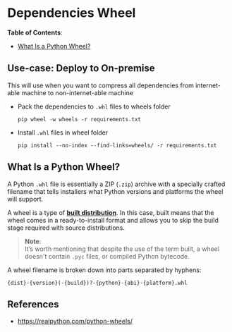 # Dependencies Wheel

**Table of Contents**:

- [What Is a Python Wheel?](#what-is-a-python-wheel)

## Use-case: Deploy to On-premise

This will use when you want to compress all dependencies from internet-able machine
to non-internet-able machine

- Pack the dependencies to `.whl` files to wheels folder

  ```shell
  pip wheel -w wheels -r requirements.txt
  ```

- Install `.whl` files in wheel folder

  ```shell
  pip install --no-index --find-links=wheels/ -r requirements.txt
  ```

## What Is a Python Wheel?

A Python `.whl` file is essentially a ZIP (`.zip`) archive with a specially crafted
filename that tells installers what Python versions and platforms the wheel will
support.

A wheel is a type of [**built distribution**](https://packaging.python.org/en/latest/glossary/#term-built-distribution).
In this case, built means that the wheel comes in a ready-to-install format and
allows you to skip the build stage required with source distributions.

> **Note**: \
> It’s worth mentioning that despite the use of the term built, a wheel doesn't
> contain `.pyc` files, or compiled Python bytecode.

A wheel filename is broken down into parts separated by hyphens:

```text
{dist}-{version}(-{build})?-{python}-{abi}-{platform}.whl
```

## References

- https://realpython.com/python-wheels/
